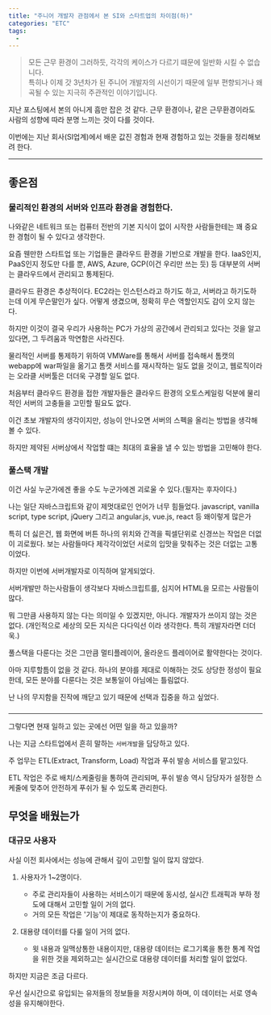 ```yaml
---
title: "주니어 개발자 관점에서 본 SI와 스타트업의 차이점(하)"
categories: "ETC"
tags:
  - 
---
```


> 모든 근무 환경이 그러하듯, 각각의 케이스가 다르기 떄문에 일반화 시킬 수 없습니다. <br/>
특히나 이제 갓 3년차가 된 주니어 개발자의 시선이기 때문에 일부 편향되거나 왜곡될 수 있는 지극히 주관적인 이야기입니다.

지난 포스팅에서 본의 아니게 흠만 잡은 것 같다. 근무 환경이나, 같은 근무환경이라도 사람의 성향에 따라 분명 느끼는 것이 다를 것이다.

이번에는 지난 회사(SI업계)에서 배운 값진 경험과 현재 경험하고 있는 것들을 정리해보려 한다.

---

## 좋은점

### 물리적인 환경의 서버와 인프라 환경을 경험한다.

나와같은 네트워크 또는 컴퓨터 전반의 기본 지식이 없이 시작한 사람들한테는 꽤 중요한 경험이 될 수 있다고 생각한다.

요즘 웬만한 스타트업 또는 기업들은 클라우드 환경을 기반으로 개발을 한다. IaaS인지, PaaS인지 정도만 다를 뿐, AWS, Azure, GCP(이건 우리만 쓰는 듯) 등 대부분의 서버는 클라우드에서 관리되고 통제된다.

클라우드 환경은 추상적이다. EC2라는 인스턴스라고 하기도 하고, 서버라고 하기도하는데 이게 무슨말인가 싶다. 어떻게 생겼으며, 정확히 무슨 역할인지도 감이 오지 않는다.

하지만 이것이 결국 우리가 사용하는 PC가 가상의 공간에서 관리되고 있다는 것을 알고 있다면, 그 두려움과 막연함은 사라진다.

물리적인 서버를 통제하기 위하여 VMWare를 통해서 서버를 접속해서 톰캣의 webapp에 war파일을 옮기고 톰캣 서비스를 재시작하는 일도 없을 것이고, 웹로직이라는 오라클 서버툴은 더더욱 구경할 일도 없다.

처음부터 클라우드 환경을 접한 개발자들은 클라우드 환경의 오토스케일링 덕분에 물리적인 서버의 고충들을 고민할 필요도 없다.

이건 초보 개발자의 생각이지만, 성능이 안나오면 서버의 스펙을 올리는 방법을 생각해 볼 수 있다.

하지만 제약된 서버상에서 작업할 떄는 최대의 효율을 낼 수 있는 방법을 고민해야 한다.

### 풀스택 개발

이건 사실 누군가에겐 좋을 수도 누군가에겐 괴로울 수 있다.(필자는 후자이다.)

나는 일단 자바스크립트와 같이 제멋대로인 언어가 너무 힘들었다. javascript, vanilla script, type script, jQuery 그리고 angular.js, vue.js, react 등 왜이렇게 많은가

특히 더 싫은건, 웹 화면에 버튼 하나의 위치와 간격을 픽셀단위로 신경쓰는 작업은 더없이 괴로웠다. 보는 사람들마다 제각각이었던 서로의 입맛을 맞춰주는 것은 더없는 고통이었다.

하지만 이번에 서버개발자로 이직하며 알게되었다.

서버개발만 하는사람들이 생각보다 자바스크립트를, 심지어 HTML을 모르는 사람들이 많다.

뭐 그만큼 사용하지 않는 다는 의미일 수 있겠지만, 아니다. 개발자가 쓰이지 않는 것은 없다. (개인적으로 세상의 모든 지식은 다다익선 이라 생각한다. 특히 개발자라면 더더욱.)

풀스택을 다룬다는 것은 그만큼 멀티플레이어, 올라운드 플레이어로 활약한다는 것이다.

아마 지루할틈이 없을 것 같다. 하나의 분야를 제대로 이해하는 것도 상당한 정성이 필요한데, 모든 분야를 다룬다는 것은 보통일이 아님에는 틀림없다.

난 나의 무지함을 진작에 깨닫고 있기 때문에 선택과 집중을 하고 싶었다.

### 

---

그렇다면 현재 일하고 있는 곳에선 어떤 일을 하고 있을까?

나는 지금 스타트업에서 흔히 말하는 `서버개발`을 담당하고 있다.

주 업무는 ETL(Extract, Transform, Load) 작업과 푸쉬 발송 서비스를 맡고있다.

ETL 작업은 주로 배치/스케줄링을 통하여 관리되며, 푸쉬 발송 역시 담당자가 설정한 스케줄에 맞추어 안전하게 푸쉬가 될 수 있도록 관리한다.

## 무엇을 배웠는가

### 대규모 사용자

사실 이전 회사에서는 성능에 관해서 깊이 고민할 일이 많지 않았다.

1. 사용자가 1~2명이다.
   - 주로 관리자들이 사용하는 서비스이기 때문에 동시성, 실시간 트래픽과 부하 정도에 대해서 고민할 일이 거의 없다.
   - 거의 모든 작업은 '기능'이 제대로 동작하는지가 중요하다.

2. 대용량 데이터를 다룰 일이 거의 없다.
   - 윗 내용과 일맥상통한 내용이지만, 대용량 데이터는 로그기록을 통한 통계 작업을 위한 것을 제외하고는 실시간으로 대용량 데이터를 처리할 일이 없었다.

하지만 지금은 조금 다르다.

우선 실시간으로 유입되는 유저들의 정보들을 저장시켜야 하며, 이 데이터는 서로 영속성을 유지해야한다.

### 
